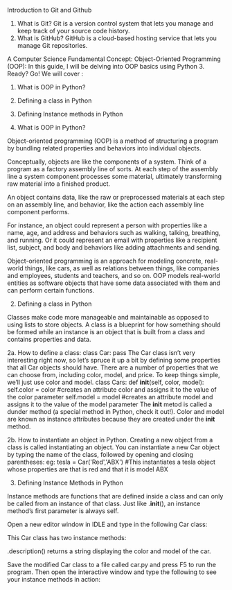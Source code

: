 Introduction to Git and Github

1. What is Git? Git is a version control system that lets you manage and keep track of your source code history. 
2. What is GitHub? GitHub is a cloud-based hosting service that lets you manage Git repositories.

A Computer Science Fundamental Concept:
Object-Oriented Programming (OOP):
In this guide, I will be delving into OOP basics using Python 3. Ready? Go!
We will cover : 
1. What is OOP in Python?
2. Defining a class in Python
3. Defining Instance methods in Python

1. What is OOP in Python?

Object-oriented programming (OOP) is a method of structuring a program by bundling related properties and behaviors into individual objects.

Conceptually, objects are like the components of a system. Think of a program as a factory assembly line of sorts. At each step of the assembly line a system component processes some material, ultimately transforming raw material into a finished product.

An object contains data, like the raw or preprocessed materials at each step on an assembly line, and behavior, like the action each assembly line component performs.

For instance, an object could represent a person with properties like a name, age, and address and behaviors such as walking, talking, breathing, and running. Or it could represent an email with properties like a recipient list, subject, and body and behaviors like adding attachments and sending.

Object-oriented programming is an approach for modeling concrete, real-world things, like cars, as well as relations between things, like companies and employees, students and teachers, and so on. OOP models real-world entities as software objects that have some data associated with them and can perform certain functions.




2. Defining a class in Python

Classes make code more manageable and maintainable as opposed to using lists to store objects.
A class is a blueprint for how something should be formed while an instance is an object that is built from a class and contains properties and data.

2a. How to define a class:
    class Car:
        pass
The Car class isn’t very interesting right now, so let’s spruce it up a bit by defining some properties that all Car objects should have. There are a number of properties that we can choose from, including color, model, and price. To keep things simple, we’ll just use color and model. 
    class Cars:
        def __init__(self, color, model):
            self.color = color #creates an attribute color and assigns it to the value of the color parameter
            self.model = model #creates an attribute model and assigns it to the value of the model parameter
The __init__ metod is called a dunder method (a special method in Python, check it out!). Color and model are known as instance attributes because they are created under the __init__ method.

2b. How to instantiate an object in Python.
Creating a new object from a class is called instantiating an object. You can instantiate a new Car object by typing the name of the class, followed by opening and closing parentheses:
    eg:
    tesla = Car('Red','ABX') #This instantiates a tesla object whose properties are that is red and that it is model ABX



3. Defining Instance Methods in Python

Instance methods are functions that are defined inside a class and can only be called from an instance of that class. Just like .__init__(), an instance method’s first parameter is always self.

Open a new editor window in IDLE and type in the following Car class:


This Car class has two instance methods:

.description() returns a string displaying the color and model of the car.


Save the modified Car class to a file called car.py and press F5 to run the program. Then open the interactive window and type the following to see your instance methods in action:
